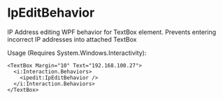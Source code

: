 # IpEditBehavior
IP Address editing WPF behavior for TextBox element.
Prevents entering incorrect IP addresses into attached TextBox

Usage (Requires System.Windows.Interactivity):
```XAML
<TextBox Margin="10" Text="192.168.100.27">
  <i:Interaction.Behaviors>
    <ipedit:IpEditBehavior />
  </i:Interaction.Behaviors>
</TextBox>
```
